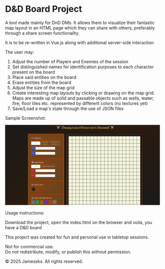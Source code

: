 # D&D Board Project

A tool made mainly for DnD DMs. It allows them to visualize their fantastic map layout in an HTML page which they can share with others, preferably through a share screen functionality.

It is to be re-written in Vue.js along with additional server-side interaction

The user may:

1. Adjust the number of Players and Enemies of the session
2. Set distinguished names for identification purposes to each character present on the board
3. Place said entities on the board
4. Erase entities from the board
5. Adjust the size of the map grid
6. Create interesting map layouts by clicking or drawing on the map grid. Maps are made up of solid and passable objects such as walls, water, fire, floor tiles etc. represented by different colors (no textures yet)
7. Save/Load a map's state through the use of JSON files

Sample Screenshot:

![Screenshot](./images/example3.png)

Usage instructions:

Download the project, open the index.html on the browser and voila, you have a D&D board

This project was created for fun and personal use in tabletop sessions.

Not for commercial use.  
Do not redistribute, modify, or publish this without permission.

© 2025 Jamessks. All rights reserved.
